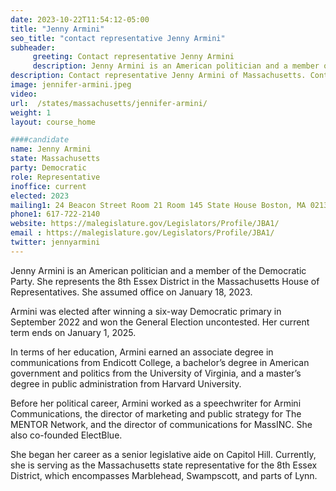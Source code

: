 ```yaml
---
date: 2023-10-22T11:54:12-05:00
title: "Jenny Armini"
seo_title: "contact representative Jenny Armini"
subheader:
     greeting: Contact representative Jenny Armini
     description: Jenny Armini is an American politician and a member of the Democratic Party. She represents the 8th Essex District in the Massachusetts House of Representatives. She assumed office on January 18, 2023.
description: Contact representative Jenny Armini of Massachusetts. Contact information for Jenny Armini includes email address, phone number, and mailing address.
image: jennifer-armini.jpeg
video:
url:  /states/massachusetts/jennifer-armini/
weight: 1
layout: course_home

####candidate
name: Jenny Armini
state: Massachusetts
party: Democratic
role: Representative
inoffice: current
elected: 2023
mailing1: 24 Beacon Street Room 21 Room 145 State House Boston, MA 02133
phone1: 617-722-2140
website: https://malegislature.gov/Legislators/Profile/JBA1/
email : https://malegislature.gov/Legislators/Profile/JBA1/
twitter: jennyarmini
---
```


Jenny Armini is an American politician and a member of the Democratic Party. She represents the 8th Essex District in the Massachusetts House of Representatives. She assumed office on January 18, 2023.

Armini was elected after winning a six-way Democratic primary in September 2022 and won the General Election uncontested. Her current term ends on January 1, 2025.

In terms of her education, Armini earned an associate degree in communications from Endicott College, a bachelor’s degree in American government and politics from the University of Virginia, and a master’s degree in public administration from Harvard University.

Before her political career, Armini worked as a speechwriter for Armini Communications, the director of marketing and public strategy for The MENTOR Network, and the director of communications for MassINC. She also co-founded ElectBlue.

She began her career as a senior legislative aide on Capitol Hill. Currently, she is serving as the Massachusetts state representative for the 8th Essex District, which encompasses Marblehead, Swampscott, and parts of Lynn.
